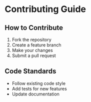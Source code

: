 # Contributing Guide

## How to Contribute
1. Fork the repository
2. Create a feature branch
3. Make your changes
4. Submit a pull request

## Code Standards
- Follow existing code style
- Add tests for new features
- Update documentation

